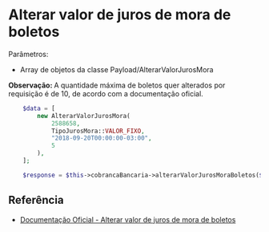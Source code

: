 # Alterar valor de juros de mora de boletos

Parâmetros:
- Array de objetos da classe Payload/AlterarValorJurosMora

<b>Observação: </b>A quantidade máxima de boletos quer alterados por requisição é de 10, de acordo com a documentação oficial.

```php
    $data = [
        new AlterarValorJurosMora(
            2588658,
            TipoJurosMora::VALOR_FIXO,
            "2018-09-20T00:00:00-03:00",
            5
        ),
    ];

    $response = $this->cobrancaBancaria->alterarValorJurosMoraBoletos($data);
```

## Referência

- [Documentação Oficial - Alterar valor de juros de mora de boletos](https://documenter.getpostman.com/view/20565799/Uzs6yNhe#41096d19-d601-4df9-8ec2-8a4c72138b76)
